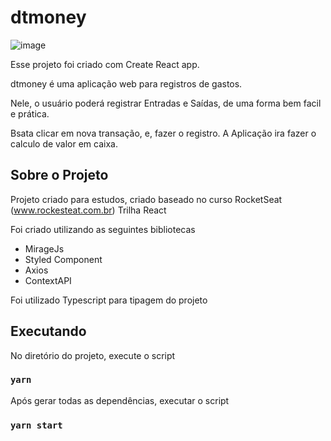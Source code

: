 # dtmoney 

![image](https://user-images.githubusercontent.com/47776453/117044539-ecc84180-ace4-11eb-947e-1fd7b9eb0264.png)


Esse projeto foi criado com Create React app.

dtmoney é uma aplicação web para registros de gastos.

Nele, o usuário poderá registrar Entradas e Saídas, de uma forma bem facil e prática.

Bsata clicar em nova transação, e, fazer o registro. A Aplicação ira fazer o calculo de valor em caixa.





## Sobre o Projeto
Projeto criado para estudos, criado baseado no curso RocketSeat (www.rockesteat.com.br) Trilha React

Foi criado utilizando as seguintes bibliotecas

* MirageJs
* Styled Component
* Axios
* ContextAPI
 

Foi utilizado Typescript para tipagem do projeto

## Executando

No diretório do projeto, execute o script

### `yarn`

Após gerar todas as dependências, executar o script 

### `yarn start`








